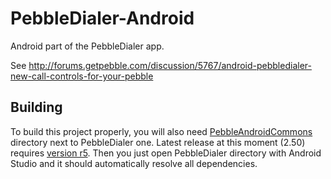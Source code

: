 PebbleDialer-Android
====================

Android part of the PebbleDialer app.

See http://forums.getpebble.com/discussion/5767/android-pebbledialer-new-call-controls-for-your-pebble

## Building

To build this project properly, you will also need [PebbleAndroidCommons](https://github.com/matejdro/PebbleAndroidCommons) directory next to PebbleDialer one. Latest release at this moment (2.50) requires [version r5](https://github.com/matejdro/PebbleAndroidCommons/tree/r1).  Then you just open PebbleDialer directory with Android Studio and it should automatically resolve all dependencies.